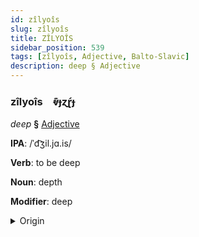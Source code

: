 ```yaml
---
id: zîlyoîs
slug: zîlyoîs
title: ZÎLYOÎS
sidebar_position: 539
tags: [zîlyoîs, Adjective, Balto-Slavic]
description: deep § Adjective
---
```


### zîlyoîs&emsp;<span kind="abugida">ⱴ͊ɟɀɽ́ɟ</span>

*deep* **§** [Adjective](../../tags/Adjective)

**IPA**: /ˈd͡ʒil.jɑ.is/

**Verb**: to be deep

**Noun**: depth

**Modifier**: deep

<details>
    <summary>Origin</summary>
    Latvian dziļais [d̪͡z̪iʎɑis̪]<br/>
    <em>Balto-Slavic Language Family</em>
</details>